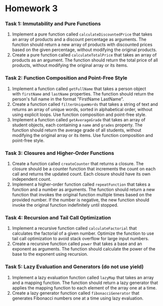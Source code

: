 # Homework 3

### **Task 1: Immutability and Pure Functions**

1. Implement a pure function called `calculateDiscountedPrice` that takes an array of products and a discount percentage as arguments. The function should return a new array of products with discounted prices based on the given percentage, without modifying the original products.
2. Create a pure function called `calculateTotalPrice` that takes an array of products as an argument. The function should return the total price of all products, without modifying the original array or its items.

### **Task 2: Function Composition and Point-Free Style**

1. Implement a function called `getFullName` that takes a person object with `firstName` and `lastName` properties. The function should return the person's full name in the format "FirstName LastName".
2. Create a function called `filterUniqueWords` that takes a string of text and returns an array of unique words, sorted in alphabetical order, without using explicit loops. Use function composition and point-free style.
3. Implement a function called `getAverageGrade` that takes an array of student objects, each containing a `name` and `grades` property. The function should return the average grade of all students, without modifying the original array or its items. Use function composition and point-free style.

### **Task 3: Closures and Higher-Order Functions**

1. Create a function called `createCounter` that returns a closure. The closure should be a counter function that increments the count on each call and returns the updated count. Each closure should have its own independent count.
2. Implement a higher-order function called `repeatFunction` that takes a function and a number as arguments. The function should return a new function that invokes the original function multiple times based on the provided number. If the number is negative, the new function should invoke the original function indefinitely until stopped.

### **Task 4: Recursion and Tail Call Optimization**

1. Implement a recursive function called `calculateFactorial` that calculates the factorial of a given number. Optimize the function to use tail call optimization to avoid stack overflow for large input numbers.
2. Create a recursive function called `power` that takes a base and an exponent as arguments. The function should calculate the power of the base to the exponent using recursion.

### **Task 5: Lazy Evaluation and Generators (do not use yield)**

1. Implement a lazy evaluation function called `lazyMap` that takes an array and a mapping function. The function should return a lazy generator that applies the mapping function to each element of the array one at a time.
2. Create a lazy generator function called `fibonacciGenerator` that generates Fibonacci numbers one at a time using lazy evaluation.
